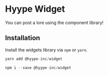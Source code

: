 # Hyype Widget

You can post a lore using the component library!

## Installation

Install the widgets library via `npm` or `yarn`.

```js
yarn add @hyype-inc/widget
```

```js
npm i --save @hyype-inc/widget
```
